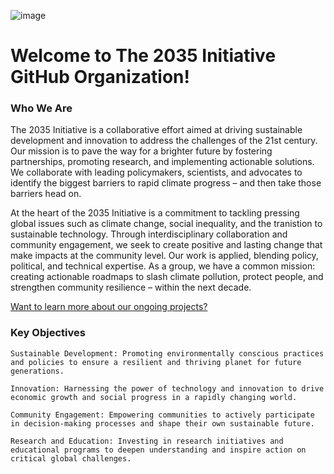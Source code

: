 ![image](https://github.com/The2035Initiative/2035Initiative-GitHubGuide/assets/141206781/27e32210-8ed8-411d-8a41-b8697d2469f8)
# Welcome to The 2035 Initiative GitHub Organization!

### Who We Are
The 2035 Initiative is a collaborative effort aimed at driving sustainable development and innovation to address the challenges of the 21st century. Our mission is to pave the way for a brighter future by fostering partnerships, promoting research, and implementing actionable solutions. We collaborate with leading policymakers, scientists, and advocates to identify the biggest barriers to rapid climate progress – and then take those barriers head on.

At the heart of the 2035 Initiative is a commitment to tackling pressing global issues such as climate change, social inequality, and the tranistion to sustainable technology. Through interdisciplinary collaboration and community engagement, we seek to create positive and lasting change that make impacts at the community level. Our work is applied, blending policy, political, and technical expertise. As a group, we have a common mission: creating actionable roadmaps to slash climate pollution, protect people, and strengthen community resilience – within the next decade. 

[Want to learn more about our ongoing projects?](https://www.2035initiative.com/ongoinglist)

### Key Objectives

    Sustainable Development: Promoting environmentally conscious practices and policies to ensure a resilient and thriving planet for future generations.

    Innovation: Harnessing the power of technology and innovation to drive economic growth and social progress in a rapidly changing world.

    Community Engagement: Empowering communities to actively participate in decision-making processes and shape their own sustainable future.

    Research and Education: Investing in research initiatives and educational programs to deepen understanding and inspire action on critical global challenges.

